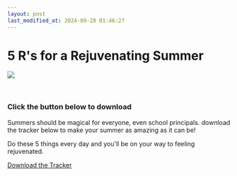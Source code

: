 ```yaml
---
layout: post
last_modified_at: 2024-09-28 01:46:27
---
```



5 R's for a Rejuvenating Summer
===============================

![](https://images.squarespace-cdn.com/content/v1/4fffa949e4b0b4590d67b4e7/03ca150a-5d71-4eb4-b2d8-64fd85667190/CleanShot+2023-06-14+at+13.25.57%402x.png)

  

### Click the button below to download

Summers should be magical for everyone, even school principals. download the tracker below to make your summer as amazing as it can be!

Do these 5 things every day and you'll be on your way to feeling rejuvenated.

[Download the Tracker](https://www.dropbox.com/s/u9q1x6z0k17v2je/5%20Rs%20for%20a%20Rejuvenating%20Summer%20Journal.pdf?dl=1)